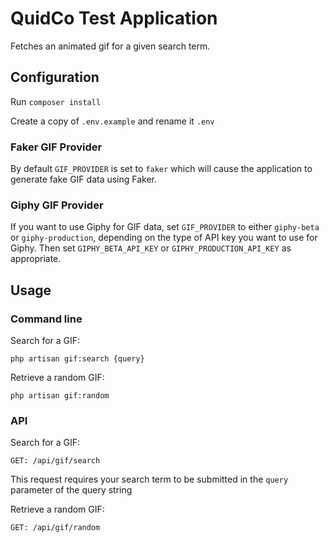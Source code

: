 # QuidCo Test Application

Fetches an animated gif for a given search term.

## Configuration

Run `composer install`

Create a copy of `.env.example` and rename it `.env`

### Faker GIF Provider

By default `GIF_PROVIDER` is set to `faker` which will cause the application to generate fake GIF data using Faker.

### Giphy GIF Provider

If you want to use Giphy for GIF data, set `GIF_PROVIDER` to either `giphy-beta` or `giphy-production`,
depending on the type of API key you want to use for Giphy. Then set `GIPHY_BETA_API_KEY` or `GIPHY_PRODUCTION_API_KEY` as appropriate.

## Usage

### Command line

Search for a GIF:

```
php artisan gif:search {query}
```

Retrieve a random GIF:

```
php artisan gif:random
```

### API

Search for a GIF:

```
GET: /api/gif/search
```

This request requires your search term to be submitted in the  `query` parameter of the query string

Retrieve a random GIF:

```
GET: /api/gif/random
```
